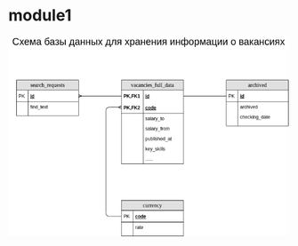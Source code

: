# module1
![Схема БД моего проекта](https://github.com/alexeiveselov92/DE-101/blob/main/module1/postgresql_mindmap.png)

